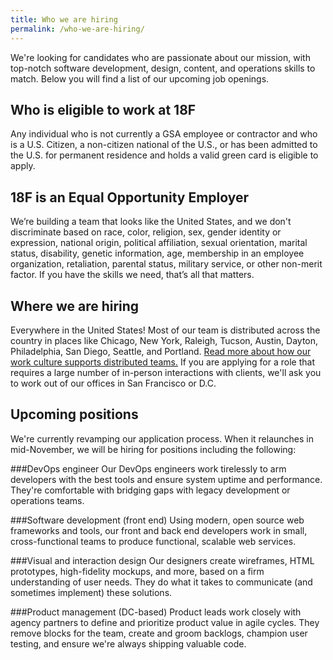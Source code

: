 ```yaml
---
title: Who we are hiring
permalink: /who-we-are-hiring/
---
```

We're looking for candidates who are passionate about our mission, with top-notch software development, design, content, and operations skills to match. Below you will find a list of our upcoming job openings.

## Who is eligible to work at 18F

Any individual who is not currently a GSA employee or contractor and who is a U.S. Citizen, a non-citizen national of the U.S., or has been admitted to the U.S. for permanent residence and holds a valid green card is eligible to apply.

## 18F is an Equal Opportunity Employer
We’re building a team that looks like the United States, and we don't discriminate based on race, color, religion, sex, gender identity or expression, national origin, political affiliation, sexual orientation, marital status, disability, genetic information, age, membership in an employee organization, retaliation, parental status, military service, or other non-merit factor. If you have the skills we need, that’s all that matters.

## Where we are hiring

Everywhere in the United States! Most of our team is distributed across the country in places like Chicago, New York, Raleigh, Tucson, Austin, Dayton, Philadelphia, San Diego, Seattle, and Portland. [Read more about how our work culture supports distributed teams.](https://18f.gsa.gov/2015/10/15/best-practices-for-distributed-teams/) If you are applying for a role that requires a large number of in-person interactions with clients, we'll ask you to work out of our offices in San Francisco or D.C.

## Upcoming positions
We're currently revamping our application process. When it relaunches in mid-November, we will be hiring for positions including the following:

###DevOps engineer
Our DevOps engineers work tirelessly to arm developers with the best tools and ensure system uptime and performance. They're comfortable with bridging gaps with legacy development or operations teams.

###Software development (front end)
Using modern, open source web frameworks and tools, our front and back end developers work in small, cross-functional teams to produce functional, scalable web services.

###Visual and interaction design
Our designers create wireframes, HTML prototypes, high-fidelity mockups, and more, based on a firm understanding of user needs. They do what it takes to communicate (and sometimes implement) these solutions.

###Product management (DC-based)
Product leads work closely with agency partners to define and prioritize product value in agile cycles. They remove blocks for the team, create and groom backlogs, champion user testing, and ensure we're always shipping valuable code.
